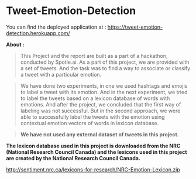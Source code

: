 # Tweet-Emotion-Detection

You can find the deployed application at : https://tweet-emotion-detection.herokuapp.com/

**About :**


>  This Project and the report are built as a part of a hackathon, conducted by Spotle.ai. As a part of this project, we are provided with a set of tweets. And the task was to find a way to associate or classify a tweet with a particular emotion.

>  We have done two experiments, in one we used hashtags and emojis to label a tweet with its emotion. And in the next experiment, we tried to label the tweets based on a lexicon database of words with emotions. And after the project, we concluded that the first way of labeling was not successful. But in the second approach, we were able to successfully label the tweets with the emotion using contextual emotion vectors of words in lexicon database.

> **We have not used any external dataset of tweets in this project.**

**The lexicon database used in this project is downloaded from the NRC (National Research Council Canada) and
the lexicons used in this project are created by the National Research Council Canada.**

http://sentiment.nrc.ca/lexicons-for-research/NRC-Emotion-Lexicon.zip
